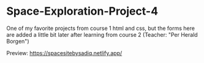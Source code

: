 # Space-Exploration-Project-4
One of my favorite projects from course 1 html and css, but the forms here are added a little bit later after learning from course 2 (Teacher: "Per Herald Borgen")

Preview:
https://spacesitebysadiq.netlify.app/
